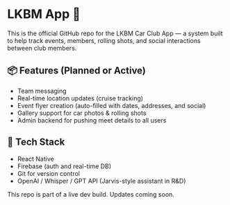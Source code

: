 # LKBM App 🚗

This is the official GitHub repo for the LKBM Car Club App — a system built to help track events, members, rolling shots, and social interactions between club members.

## 📦 Features (Planned or Active)
- Team messaging
- Real-time location updates (cruise tracking)
- Event flyer creation (auto-filled with dates, addresses, and social)
- Gallery support for car photos & rolling shots
- Admin backend for pushing meet details to all users

## 🔧 Tech Stack
- React Native
- Firebase (auth and real-time DB)
- Git for version control
- OpenAI / Whisper / GPT API (Jarvis-style assistant in R&D)

This repo is part of a live dev build. Updates coming soon.
